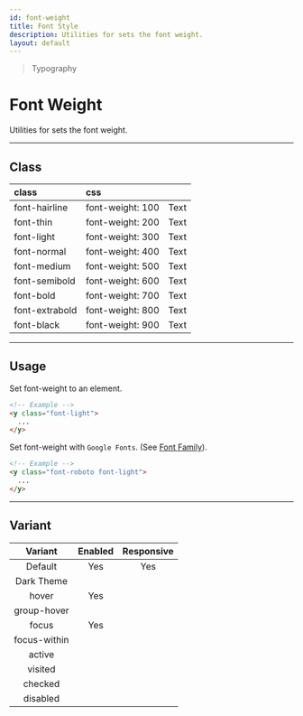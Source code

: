 ```yaml
---
id: font-weight
title: Font Style
description: Utilities for sets the font weight.
layout: default
---
```


> Typography

# Font Weight

Utilities for sets the font weight.

---

## Class

| <span class="px-3 py-1 text-white (dark)text-charcoal-100 bg-charcoal-100 (dark)bg-gray-600 rounded-full">class</span> | <span class="px-3 py-1 text-white (dark)text-charcoal-100 bg-charcoal-100 (dark)bg-gray-600 rounded-full">css</span> | |
|:--|:--|:-:|
| font-hairline | font-weight: 100 | <y class="text-lg font-hairline">Text</y> |
| font-thin | font-weight: 200 | <y class="text-lg font-thin">Text</y> |
| font-light | font-weight: 300 | <y class="text-lg font-light">Text</y> |
| font-normal | font-weight: 400 | <y class="text-lg font-normal">Text</y> |
| font-medium | font-weight: 500 | <y class="text-lg font-medium">Text</y> |
| font-semibold | font-weight: 600 | <y class="text-lg font-semibold">Text</y> |
| font-bold | font-weight: 700 | <y class="text-lg font-bold">Text</y> |
| font-extrabold | font-weight: 800 | <y class="text-lg font-extrabold">Text</y> |
| font-black | font-weight: 900 | <y class="text-lg font-black">Text</y> |

---

## Usage

Set font-weight to an element.

```html
<!-- Example -->
<y class="font-light">
  ...
</y>
```

Set font-weight with `Google Fonts`. (See [Font Family](/font-family/#customize-more)).

```html
<!-- Example -->
<y class="font-roboto font-light">
  ...
</y>
```

---

## Variant

| <span class="font-semibold underline">Variant</span> | <span class="font-semibold underline">Enabled</span> | <span class="font-semibold underline">Responsive</span> |
|:-:|:-:|:-:|
| Default | Yes | Yes |
| Dark Theme | | |
| hover| Yes | |
| group-hover | | |
| focus | Yes | |
| focus-within | | |
| active | | |
| visited | | |
| checked | | |
| disabled | | |